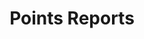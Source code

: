 ---
title: Points Reports
excerpt: ''
deprecated: false
hidden: true
metadata:
  title: ''
  description: ''
  robots: index
next:
  description: ''
---